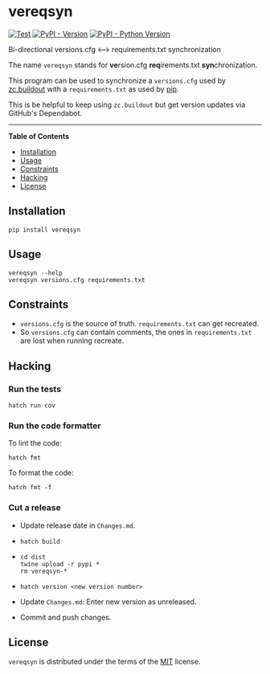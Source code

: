 # vereqsyn

[![Test](https://github.com/minddistrict/vereqsyn/actions/workflows/tests.yml/badge.svg)](https://github.com/minddistrict/vereqsyn/actions/workflows/tests.yml)
[![PyPI - Version](https://img.shields.io/pypi/v/vereqsyn.svg)](https://pypi.org/project/vereqsyn)
[![PyPI - Python Version](https://img.shields.io/pypi/pyversions/vereqsyn.svg)](https://pypi.org/project/vereqsyn)

Bi-directional versions.cfg <–> requirements.txt synchronization

The name ``vereqsyn`` stands for **ve**rsion.cfg **req**irements.txt **syn**chronization.

This program can be used to synchronize a `versions.cfg` used by
[zc.buildout](https://pypi.org/project/zc.buildout/) with a `requirements.txt`
as used by [pip](https://pypi.org/project/pip/).

This is be helpful to keep using `zc.buildout` but get version updates via
GitHub's Dependabot.

-----

**Table of Contents**

- [Installation](#installation)
- [Usage](#usage)
- [Constraints](#constraints)
- [Hacking](#hacking)
- [License](#license)

## Installation

```console
pip install vereqsyn
```

## Usage

```console
vereqsyn --help
vereqsyn versions.cfg requirements.txt
```

## Constraints

* `versions.cfg` is the source of truth. `requirements.txt` can get recreated.
* So `versions.cfg` can contain comments, the ones in `requirements.txt` are
  lost when running recreate.

## Hacking

### Run the tests

```console
hatch run cov
```

### Run the code formatter

To lint the code:

```console
hatch fmt
```

To format the code:

```console
hatch fmt -f
```

### Cut a release

* Update release date in `Changes.md`.

* `hatch build`

* ```console
  cd dist
  twine upload -r pypi *
  rm vereqsyn-*
  ```
* `hatch version <new version number>`

* Update `Changes.md`: Enter new version as unreleased.

* Commit and push changes.

## License

`vereqsyn` is distributed under the terms of the [MIT](https://spdx.org/licenses/MIT.html) license.
